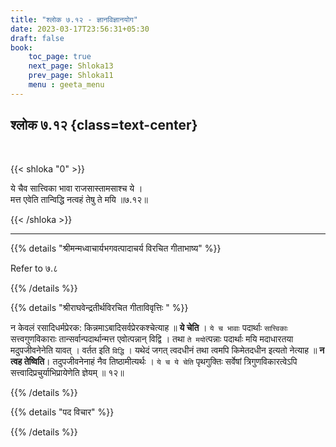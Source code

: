 ```yaml
---
title: "श्लोक ७.१२ - ज्ञानविज्ञानयोग"
date: 2023-03-17T23:56:31+05:30
draft: false
book:
    toc_page: true
    next_page: Shloka13
    prev_page: Shloka11
    menu : geeta_menu
---
```




## श्लोक ७.१२ {class=text-center}

<br/>

{{< shloka  "0"  >}}

ये चैव सात्त्विका भावा राजसास्तामसाश्च ये ।  
मत्त एवेति तान्विद्धि नत्वहं तेषु ते मयि ॥७.१२॥

{{< /shloka >}}

---


{{% details "श्रीमन्मध्वाचार्यभगवत्पादाचर्य विरचित  गीताभाष्य" %}}

Refer to ७.८

{{% /details %}}



{{% details "श्रीराघवेन्द्रतीर्थविरचित गीताविवृत्तिः " %}}

न केवलं रसादिधर्मप्रेरक: किन्नमाऽबादिसर्वप्रेरकश्चेत्याह
॥ **ये चेति** । `ये च भावाः` पदार्थाः `सात्त्विकाः` सत्त्वगुणविकाराः
तान्सर्वान्पदार्थान्मत्त एवोत्पन्नान्‌ विद्वि । तथा `ते मयो`त्पन्नाः
पदार्थाः मयि मदाधारतया मदुपजीवनेनेति यावत्‌ । वर्तत इति `विद्धि` । यथेदं
जगत्‌ त्वदधीनं तथा त्वमपि किमेतदधीन इत्यतो नेत्याह ॥ 
**न त्वह तेष्विति**। तदुपजीवनेनाहं नैव तिष्ठामीत्यर्थः । 
`ये च ये चेति` पृथगुक्तिः सर्वेषां
त्रिगुणविकारत्वेऽपि सत्त्वादिप्रचुर्याभिप्रायेणेति ज्ञेयम्‌ ॥ १२॥


{{% /details %}}



{{% details "पद विचार" %}}


{{% /details %}}
